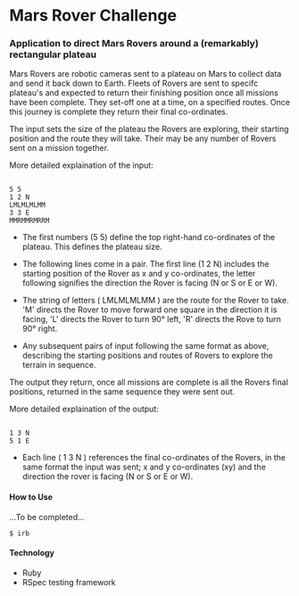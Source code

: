 Mars Rover Challenge
========

### Application to direct Mars Rovers around a (remarkably) rectangular plateau 

Mars Rovers are robotic cameras sent to a plateau on Mars to collect data and send it back down to Earth. Fleets of Rovers are sent to specifc plateau's and expected to return their finishing position once all missions have been complete. They set-off one at a time, on a specified routes. Once this journey is complete they return their final co-ordinates.

The input sets the size of the plateau the Rovers are exploring, their starting position and the route they will take. Their may be any number of Rovers sent on a mission together.

More detailed explaination of the input:

~~~

5 5 
1 2 N
LMLMLMLMM
3 3 E
MMRMMRMRRM

~~~

* The first numbers (5 5) define the top right-hand co-ordinates of the plateau. This defines the plateau size.

* The following lines come in a pair. The first line (1 2 N) includes the starting position of the Rover as x and y co-ordinates, the letter following signifies the direction the Rover is facing (N or S or E or W).

* The string of letters ( LMLMLMLMM ) are the route for the Rover to take. 'M' directs the Rover to move forward one square in the direction it is facing, 'L' directs the Rover to turn 90° left, 'R' directs the Rove to turn 90° right.

* Any subsequent pairs of input following the same format as above, describing the starting positions and routes of Rovers to explore the terrain in sequence. 

The output they return, once all missions are complete is all the Rovers final positions, returned in the same sequence they were sent out.

More detailed explaination of the output:

~~~

1 3 N
5 1 E

~~~

* Each line ( 1 3 N ) references the final co-ordinates of the Rovers, in the same format the input was sent; x and y co-ordinates (xy) and the direction the rover is facing (N or S or E or W).



#### How to Use

...To be completed...

~~~
$ irb
~~~ 

#### Technology

* Ruby
* RSpec testing framework

